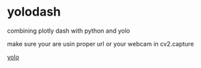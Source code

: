 # yolodash
combining plotly dash with python and yolo

make sure your are usin proper url or your webcam in cv2.capture

[yolo](https://github.com/titopuertolara/yolodash/blob/[branch]/image.jpg](https://github.com/titopuertolara/yolodash/blob/main/Selection_092.png)?raw=true)
